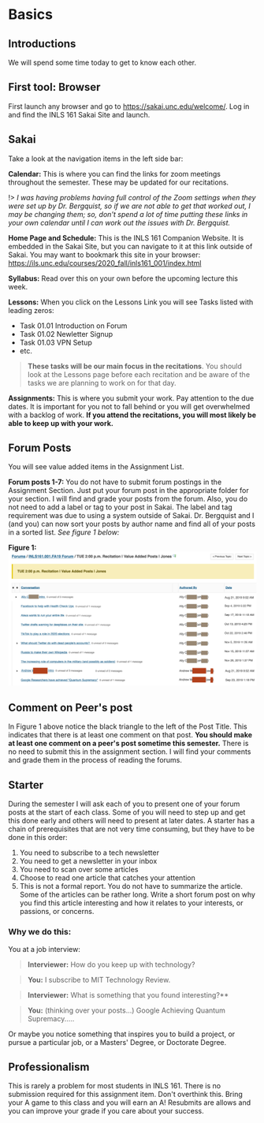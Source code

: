 # Basics

## Introductions

We will spend some time today to get to know each other.

## First tool: Browser

First launch any browser and go to <https://sakai.unc.edu/welcome/>. Log in and find the INLS 161 Sakai Site and launch.

## Sakai

Take a look at the navigation items in the left side bar:

**Calendar:** This is where you can find the links for zoom meetings throughout the semester. These may be updated for our recitations.

!> *I was having problems having full control of the Zoom settings when they were set up by Dr. Bergquist, so if we are not able to get that worked out, I may be changing them; so, don't spend a lot of time putting these links in your own calendar until I can work out the issues with Dr. Bergquist.*

**Home Page and Schedule:** This is the INLS 161 Companion Website. It is embedded in the Sakai Site, but you can navigate to it at this link outside of Sakai. You may want to bookmark this site in your browser: <https://ils.unc.edu/courses/2020_fall/inls161_001/index.html>

**Syllabus:** Read over this on your own before the upcoming lecture this week.

**Lessons:** When you click on the Lessons Link you will see Tasks listed with leading zeros:

* Task 01.01 Introduction on Forum
* Task 01.02 Newletter Signup
* Task 01.03 VPN Setup
* etc.

> **These tasks will be our main focus in the recitations**. You should look at the Lessons page before each recitation and be aware of the tasks we are planning to work on for that day.

**Assignments:** This is where you submit your work. Pay attention to the due dates. It is important for you not to fall behind or you will get overwhelmed with a backlog of work. **If you attend the recitations, you will most likely be able to keep up with your work.**

## Forum Posts
You will see value added items in the Assignment List.

**Forum posts 1-7:** You do not have to submit forum postings in the Assignment Section. Just put your forum post in the appropriate folder for your section. I will find and grade your posts from the forum. Also, you do not need to add a label or tag to your post in Sakai. The label and tag requirement was due to using a system outside of Sakai. Dr. Bergquist and I (and you) can now sort your posts by author name and find all of your posts in a sorted list. *See figure 1 below:*

**Figure 1:**
![forum post image](images/forum-posts.jpg)

## Comment on Peer's post

In Figure 1 above notice the black triangle to the left of the Post Title. This indicates that there is at least one comment on that post. **You should make at least one comment on a peer's post sometime this semester.**  There is no need to submit this in the assignment section. I will find your comments and grade them in the process of reading the forums.

## Starter
During the semester I will ask each of you to present one of your forum posts at the start of each class. Some of you will need to step up and get this done early and others will need to present at later dates. A starter has a chain of prerequisites that are not very time consuming, but they have to be done in this order:

1. You need to subscribe to a tech newsletter
2. You need to get a newsletter in your inbox
3. You need to scan over some articles
4. Choose to read one article that catches your attention
5. This is not a formal report. You do not have to summarize the article. Some of the articles can be rather long. Write a short forum post on why you find this article interesting and how it relates to your interests, or passions, or concerns.

### Why we do this:

You at a job interview:

> **Interviewer:** How do you keep up with technology?

> **You:** I subscribe to MIT Technology Review.

> **Interviewer:** What is something that you found interesting?**

> **You:** (thinking over your posts...) Google Achieving Quantum Supremacy.....

Or maybe you notice something that inspires you to build a project, or pursue a particular job, or a Masters' Degree, or Doctorate Degree.

## Professionalism

This is rarely a problem for most students in INLS 161. There is no submission required for this assignment item. Don't overthink this. Bring your A game to this class and you will earn an A! Resubmits are allows and you can improve your grade if you care about your success.
